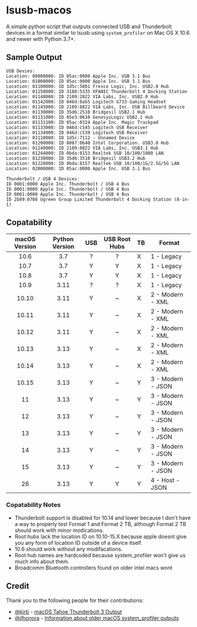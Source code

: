 # lsusb-macos
A simple python script that outputs connected USB and Thunderbolt devices in a format similar to lsusb using `system_profiler` on Mac OS X 10.6 and newer with Python 3.7+.

## Sample Output
```
USB Devies:
Location: 00000000: ID 05ac:0000 Apple Inc. USB 3.1 Bus
Location: 01000000: ID 05ac:0000 Apple Inc. USB 3.1 Bus
Location: 01100000: ID 1d5c:5801 Fresco Logic, Inc. USB2.0 Hub
Location: 01150000: ID 3188:5335 XFANIC Thunderbolt 4 Docking Station
Location: 01140000: ID 2109:2822 VIA Labs, Inc. USB2.0 Hub
Location: 01142000: ID 046d:0ab5 Logitech G733 Gaming Headset
Location: 01145000: ID 2109:8822 VIA Labs, Inc. USB Billboard Device
Location: 01130000: ID 35d6:2510 Bridgesil USB2.1 Hub
Location: 01131000: ID 05e3:0610 GenesysLogic USB2.1 Hub
Location: 01131100: ID 05ac:0324 Apple Inc. Magic Trackpad
Location: 01133000: ID 046d:c545 Logitech USB Receiver
Location: 01134000: ID 046d:c539 Logitech USB Receiver
Location: 01110000: ID 1d5c:7112 - Unnamed Device
Location: 01200000: ID 8087:0b40 Intel Corporation. USB3.0 Hub
Location: 01240000: ID 2109:0822 VIA Labs, Inc. USB3.1 Hub
Location: 01244000: ID 0bda:8153 Realtek USB 10/100/1000 LAN
Location: 01230000: ID 35d6:3510 Bridgesil USB3.2 Hub
Location: 01220000: ID 0bda:8157 Realtek USB 10/100/1G/2.5G/5G LAN
Location: 02000000: ID 05ac:0000 Apple Inc. USB 3.1 Bus

Thunderbolt / USB 4 Devices:
ID 0001:0000 Apple Inc. Thunderbolt / USB 4 Bus
ID 0001:0000 Apple Inc. Thunderbolt / USB 4 Bus
ID 0001:0000 Apple Inc. Thunderbolt / USB 4 Bus
ID 2b89:0708 Ugreen Group Limited Thunderbolt 4 Docking Station (8-in-1)
```

## Copatability
| macOS Version | Python Version | USB | USB Root Hubs  | TB | Format            |
| :-----------: | :------------: | :-: | :------------: | -- | ----------------- |
| 10.6          | 3.7            |  ?  |  ?             | X  | 1 - Legacy        |
| 10.7          | 3.7            |  Y  |  Y             | X  | 1 - Legacy        |
| 10.8          | 3.7            |  Y  |  Y             | X  | 1 - Legacy        |
| 10.9          | 3.11           |  ?  |  ?             | X  | 1 - Legacy        |
| 10.10         | 3.11           |  Y  |  ~             | X  | 2 - Modern - XML  |
| 10.11         | 3.11           |  Y  |  ~             | X  | 2 - Modern - XML  |
| 10.12         | 3.11           |  Y  |  ~             | X  | 2 - Modern - XML  |
| 10.13         | 3.13           |  Y  |  ~             | X  | 2 - Modern - XML  |
| 10.14         | 3.13           |  Y  |  ~             | X  | 2 - Modern - XML  |
| 10.15         | 3.13           |  Y  |  ~             | Y  | 3 - Modern - JSON |
| 11            | 3.13           |  Y  |  ~             | Y  | 3 - Modern - JSON |
| 12            | 3.13           |  Y  |  ~             | Y  | 3 - Modern - JSON |
| 13            | 3.13           |  Y  |  ~             | Y  | 3 - Modern - JSON |
| 14            | 3.13           |  Y  |  ~             | Y  | 3 - Modern - JSON |
| 15            | 3.13           |  Y  |  ~             | Y  | 3 - Modern - JSON |
| 26            | 3.13           |  Y  |  Y             | Y  | 4 - Host - JSON   |

### Copatability Notes
- Thunderbolt support is disabled for 10.14 and lower because I don't have a way to properly test Format 1 and Format 2 TB, although Format 2 TB should work with minor modications.
- Root hubs lack the location ID on 10.10-15.X because apple doesnt give you any form of location ID outside of a device itself.
- 10.6 should work without any modifacations.
- Root hub names are hardcoded because system_profiler won't give us much info about them.
- Broadcomm Bluetooth controllers found on older intel macs wont 

## Credit
Thank you to the following people for their contributions:
- [@kirb](https://github.com/kirb) - [macOS Tahoe Thunderbolt 3 Output](./tests/Version4/tahoe_tb_kirb.json)
- [@jlhonora](https://github.com/jlhonora) - [Information about older macOS system_profiler outputs ](https://github.com/jlhonora/lsusb)